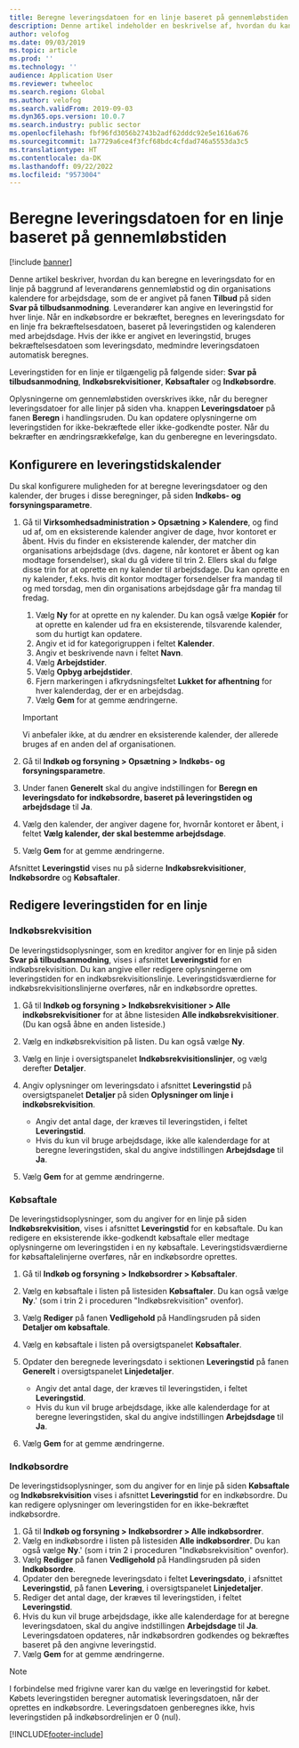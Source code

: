 ```yaml
---
title: Beregne leveringsdatoen for en linje baseret på gennemløbstiden
description: Denne artikel indeholder en beskrivelse af, hvordan du kan beregne en leveringsdato for en linje på baggrund af leverandørens gennemløbstid og din organisations kalender med arbejdsdage.
author: velofog
ms.date: 09/03/2019
ms.topic: article
ms.prod: ''
ms.technology: ''
audience: Application User
ms.reviewer: twheeloc
ms.search.region: Global
ms.author: velofog
ms.search.validFrom: 2019-09-03
ms.dyn365.ops.version: 10.0.7
ms.search.industry: public sector
ms.openlocfilehash: fbf96fd3056b2743b2adf62dddc92e5e1616a676
ms.sourcegitcommit: 1a7729a6ce4f3fcf68bdc4cfdad746a5553da3c5
ms.translationtype: HT
ms.contentlocale: da-DK
ms.lasthandoff: 09/22/2022
ms.locfileid: "9573004"
---
```

# <a name="calculate-the-delivery-date-for-a-line-based-on-the-lead-time"></a>Beregne leveringsdatoen for en linje baseret på gennemløbstiden

[!include [banner](../includes/banner.md)]

Denne artikel beskriver, hvordan du kan beregne en leveringsdato for en linje på baggrund af leverandørens gennemløbstid og din organisations kalendere for arbejdsdage, som de er angivet på fanen **Tilbud** på siden **Svar på tilbudsanmodning**. Leverandører kan angive en leveringstid for hver linje. Når en indkøbsordre er bekræftet, beregnes en leveringsdato for en linje fra bekræftelsesdatoen, baseret på leveringstiden og kalenderen med arbejdsdage. Hvis der ikke er angivet en leveringstid, bruges bekræftelsesdatoen som leveringsdato, medmindre leveringsdatoen automatisk beregnes.

Leveringstiden for en linje er tilgængelig på følgende sider: **Svar på tilbudsanmodning**, **Indkøbsrekvisitioner**, **Købsaftaler** og **Indkøbsordre**.

Oplysningerne om gennemløbstiden overskrives ikke, når du beregner leveringsdatoer for alle linjer på siden vha. knappen **Leveringsdatoer** på fanen **Beregn** i handlingsruden. Du kan opdatere oplysningerne om leveringstiden for ikke-bekræftede eller ikke-godkendte poster. Når du bekræfter en ændringsrækkefølge, kan du genberegne en leveringsdato.

## <a name="set-up-a-lead-time-calendar"></a>Konfigurere en leveringstidskalender

Du skal konfigurere muligheden for at beregne leveringsdatoer og den kalender, der bruges i disse beregninger, på siden **Indkøbs- og forsyningsparametre**.

1. Gå til **Virksomhedsadministration \> Opsætning \> Kalendere**, og find ud af, om en eksisterende kalender angiver de dage, hvor kontoret er åbent. Hvis du finder en eksisterende kalender, der matcher din organisations arbejdsdage (dvs. dagene, når kontoret er åbent og kan modtage forsendelser), skal du gå videre til trin 2. Ellers skal du følge disse trin for at oprette en ny kalender til arbejdsdage. Du kan oprette en ny kalender, f.eks. hvis dit kontor modtager forsendelser fra mandag til og med torsdag, men din organisations arbejdsdage går fra mandag til fredag.

    1. Vælg **Ny** for at oprette en ny kalender. Du kan også vælge **Kopiér** for at oprette en kalender ud fra en eksisterende, tilsvarende kalender, som du hurtigt kan opdatere.
    2. Angiv et id for kategorigruppen i feltet **Kalender**.
    3. Angiv et beskrivende navn i feltet **Navn**.
    4. Vælg **Arbejdstider**.
    5. Vælg **Opbyg arbejdstider**.
    6. Fjern markeringen i afkrydsningsfeltet **Lukket for afhentning** for hver kalenderdag, der er en arbejdsdag.
    7. Vælg **Gem** for at gemme ændringerne.

    > [!IMPORTANT]
    > Vi anbefaler ikke, at du ændrer en eksisterende kalender, der allerede bruges af en anden del af organisationen.

2. Gå til **Indkøb og forsyning \> Opsætning \> Indkøbs- og forsyningsparametre**.
3. Under fanen **Generelt** skal du angive indstillingen for **Beregn en leveringsdato for indkøbsordre, baseret på leveringstiden og arbejdsdage** til **Ja**.
4. Vælg den kalender, der angiver dagene for, hvornår kontoret er åbent, i feltet **Vælg kalender, der skal bestemme arbejdsdage**.
5. Vælg **Gem** for at gemme ændringerne.

Afsnittet **Leveringstid** vises nu på siderne **Indkøbsrekvisitioner**, **Indkøbsordre** og **Købsaftaler**.

## <a name="edit-the-lead-time-for-a-line"></a>Redigere leveringstiden for en linje

### <a name="purchase-requisition"></a>Indkøbsrekvisition

De leveringstidsoplysninger, som en kreditor angiver for en linje på siden **Svar på tilbudsanmodning**, vises i afsnittet **Leveringstid** for en indkøbsrekvisition. Du kan angive eller redigere oplysningerne om leveringstiden for en indkøbsrekvisitionslinje. Leveringstidsværdierne for indkøbsrekvisitionslinjerne overføres, når en indkøbsordre oprettes.

1. Gå til **Indkøb og forsyning \> Indkøbsrekvisitioner \> Alle indkøbsrekvisitioner** for at åbne listesiden **Alle indkøbsrekvisitioner**. (Du kan også åbne en anden listeside.)
2. Vælg en indkøbsrekvisition på listen. Du kan også vælge **Ny**.
3. Vælg en linje i oversigtspanelet **Indkøbsrekvisitionslinjer**, og vælg derefter **Detaljer**.
4. Angiv oplysninger om leveringsdato i afsnittet **Leveringstid** på oversigtspanelet **Detaljer** på siden **Oplysninger om linje i indkøbsrekvisition**.

    - Angiv det antal dage, der kræves til leveringstiden, i feltet **Leveringstid**.
    - Hvis du kun vil bruge arbejdsdage, ikke alle kalenderdage for at beregne leveringstiden, skal du angive indstillingen **Arbejdsdage** til **Ja**.

7. Vælg **Gem** for at gemme ændringerne.

### <a name="purchase-agreement"></a>Købsaftale

De leveringstidsoplysninger, som du angiver for en linje på siden **Indkøbsrekvisition**, vises i afsnittet **Leveringstid** for en købsaftale. Du kan redigere en eksisterende ikke-godkendt købsaftale eller medtage oplysningerne om leveringstiden i en ny købsaftale. Leveringstidsværdierne for købsaftalelinjerne overføres, når en indkøbsordre oprettes.

1. Gå til **Indkøb og forsyning \> Indkøbsordrer \> Købsaftaler**.
2. Vælg en købsaftale i listen på listesiden **Købsaftaler**. Du kan også vælge **Ny**.' (som i trin 2 i proceduren "Indkøbsrekvisition" ovenfor).
3. Vælg **Rediger** på fanen **Vedligehold** på Handlingsruden på siden **Detaljer om købsaftale**.
4. Vælg en købsaftale i listen på oversigtspanelet **Købsaftaler**.
5. Opdater den beregnede leveringsdato i sektionen **Leveringstid** på fanen **Generelt** i oversigtspanelet **Linjedetaljer**.

    - Angiv det antal dage, der kræves til leveringstiden, i feltet **Leveringstid**.
    - Hvis du kun vil bruge arbejdsdage, ikke alle kalenderdage for at beregne leveringstiden, skal du angive indstillingen **Arbejdsdage** til **Ja**.

8. Vælg **Gem** for at gemme ændringerne.

### <a name="purchase-order"></a>Indkøbsordre

De leveringstidsoplysninger, som du angiver for en linje på siden **Købsaftale** og **Indkøbsrekvisition** vises i afsnittet **Leveringstid** for en indkøbsordre. Du kan redigere oplysninger om leveringstiden for en ikke-bekræftet indkøbsordre.

1. Gå til **Indkøb og forsyning \> Indkøbsordrer \> Alle indkøbsordrer**.
2. Vælg en indkøbsordre i listen på listesiden **Alle indkøbsordrer**. Du kan også vælge **Ny**.' (som i trin 2 i proceduren "Indkøbsrekvisition" ovenfor).
2. Vælg **Rediger** på fanen **Vedligehold** på Handlingsruden på siden **Indkøbsordre**.
3. Opdater den beregnede leveringsdato i feltet **Leveringsdato**, i afsnittet **Leveringstid**, på fanen **Levering**, i oversigtspanelet **Linjedetaljer**.
4. Rediger det antal dage, der kræves til leveringstiden, i feltet **Leveringstid**.
5. Hvis du kun vil bruge arbejdsdage, ikke alle kalenderdage for at beregne leveringsdatoen, skal du angive indstillingen **Arbejdsdage** til **Ja**. Leveringsdatoen opdateres, når indkøbsordren godkendes og bekræftes baseret på den angivne leveringstid.
6. Vælg **Gem** for at gemme ændringerne.

> [!NOTE]
> I forbindelse med frigivne varer kan du vælge en leveringstid for købet. Købets leveringstiden beregner automatisk leveringsdatoen, når der oprettes en indkøbsordre. Leveringsdatoen genberegnes ikke, hvis leveringstiden på indkøbsordrelinjen er 0 (nul).


[!INCLUDE[footer-include](../../includes/footer-banner.md)]
